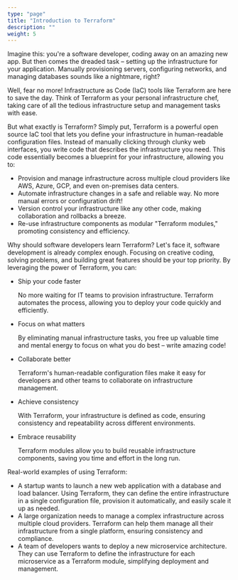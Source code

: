 ```yaml
---
type: "page"
title: "Introduction to Terraform"
description: ""
weight: 5
---
```


Imagine this: you're a software developer, coding away on an amazing new app. But then comes the dreaded task – setting up the infrastructure for your application. Manually provisioning servers, configuring networks, and managing databases sounds like a nightmare, right?

Well, fear no more! Infrastructure as Code (IaC) tools like Terraform are here to save the day. Think of Terraform as your personal infrastructure chef, taking care of all the tedious infrastructure setup and management tasks with ease.

But what exactly is Terraform? Simply put, Terraform is a powerful open source IaC tool that lets you define your infrastructure in human-readable configuration files. Instead of manually clicking through clunky web interfaces, you write code that describes the infrastructure you need. This code essentially becomes a blueprint for your infrastructure, allowing you to:

- Provision and manage infrastructure across multiple cloud providers like AWS, Azure, GCP, and even on-premises data centers.
- Automate infrastructure changes in a safe and reliable way. No more manual errors or configuration drift!
- Version control your infrastructure like any other code, making collaboration and rollbacks a breeze.
- Re-use infrastructure components as modular "Terraform modules," promoting consistency and efficiency.

Why should software developers learn Terraform? Let's face it, software development is already complex enough. Focusing on creative coding, solving problems, and building great features should be your top priority. By leveraging the power of Terraform, you can:

- Ship your code faster
    
    No more waiting for IT teams to provision infrastructure. Terraform automates the process, allowing you to deploy your code quickly and efficiently.
- Focus on what matters
    
    By eliminating manual infrastructure tasks, you free up valuable time and mental energy to focus on what you do best – write amazing code!
- Collaborate better
    
    Terraform's human-readable configuration files make it easy for developers and other teams to collaborate on infrastructure management.
- Achieve consistency
    
    With Terraform, your infrastructure is defined as code, ensuring consistency and repeatability across different environments.
- Embrace reusability

    Terraform modules allow you to build reusable infrastructure components, saving you time and effort in the long run.

Real-world examples of using Terraform:

- A startup wants to launch a new web application with a database and load balancer. Using Terraform, they can define the entire infrastructure in a single configuration file, provision it automatically, and easily scale it up as needed.
- A large organization needs to manage a complex infrastructure across multiple cloud providers. Terraform can help them manage all their infrastructure from a single platform, ensuring consistency and compliance.
- A team of developers wants to deploy a new microservice architecture. They can use Terraform to define the infrastructure for each microservice as a Terraform module, simplifying deployment and management.